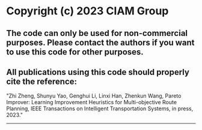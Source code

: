 # Copyright (c) 2023 CIAM Group
## The code can only be used for non-commercial purposes. Please contact the authors if you want to use this code for other purposes.  
## All publications using this code should properly cite the reference:  
"Zhi Zheng, Shunyu Yao, Genghui Li, Linxi Han, Zhenkun Wang, Pareto Improver: Learning Improvement Heuristics for Multi-objective Route Planning, IEEE Transactions on Intelligent Transportation Systems, in press, 2023."  
****
